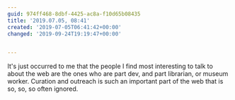 ```yaml
---
guid: 974ff468-8dbf-4425-ac8a-f10d65b08435
title: '2019.07.05, 08:41'
created: '2019-07-05T06:41:42+00:00'
changed: '2019-09-24T19:19:47+00:00'


---
```


It's just occurred to me that the people I find most interesting to talk to about the web are the ones who are part dev, and part librarian, or museum worker. Curation and outreach is such an important part of the web that is so, so, so often ignored. 
